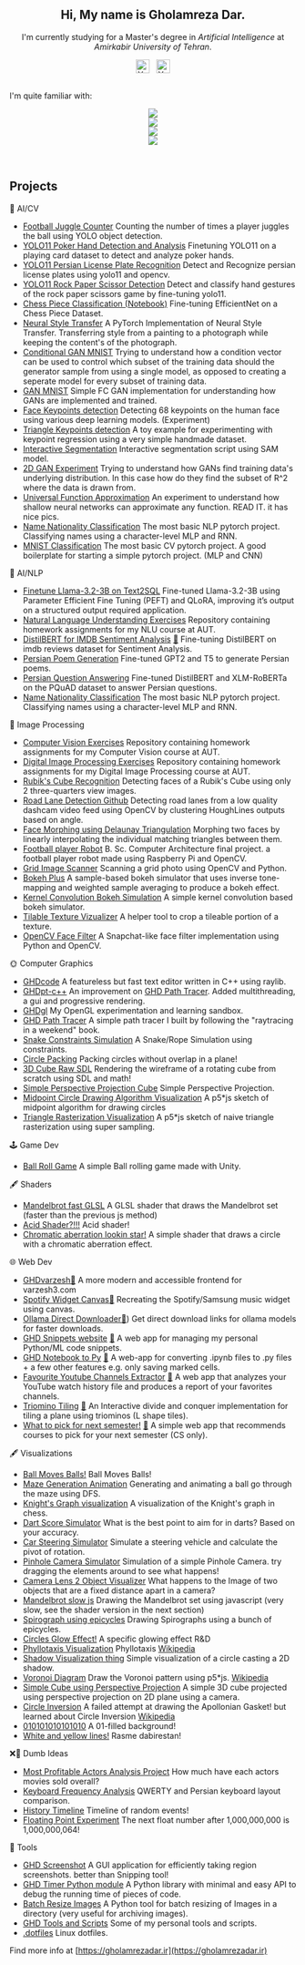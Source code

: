 <!-- Intro -->
<p align="center">
  <h2 align="center"> Hi, My name is  <b>Gholamreza Dar</b>. </h2>
  <div align="center">I'm currently studying for a Master's degree in <i>Artificial Intelligence</i> at <i>Amirkabir University of Tehran</i>.</div>
</p>

<!-- Socials -->
<div align="center">
<a href="https://www.linkedin.com/in/gholamrezadar/"><img align="center" src="https://raw.githubusercontent.com/yushi1007/yushi1007/main/images/linkedin.svg" alt="Yu Shi | LinkedIn" width="24px"/></a>&nbsp;&nbsp;
<a href="https://instagram.com/gholamreza_dar"><img align="center" src="https://raw.githubusercontent.com/yushi1007/yushi1007/main/images/instagram.svg" alt="Yu Shi | Instagram" width="24px"/></a>
  </div>
</br>

<!-- Skill Icons -->
I'm quite familiar with:
<p align="center">
  <a href="https://skillicons.dev">
    <img src="https://skillicons.dev/icons?i=py,pytorch,tensorflow,cpp" />
    </br>
    <img src="https://skillicons.dev/icons?i=react,nextjs,tailwind,ts" />
    </br>
    <img src="https://skillicons.dev/icons?i=ps,ae,blender,unity" />
    </br>
    <img src="https://skillicons.dev/icons?i=linux,vscode,neovim,latex" />
  </a>
</p>
</br>

<!-- Github Stats -->
<!--
<p align="center">
  <!-- Github Stats -->
  <!--
  <a href="https://github.com/anuraghazra/github-readme-stats">
    <img align="center" src="https://github-readme-stats.vercel.app/api?username=gholamrezadar&count_private=true&show_icons=true&theme=github_dark&include_all_commits=true&hide_border=true" />
  </a>
  -->

  <!--  Languages  -->
  <!--
  <a href="https://github.com/anuraghazra/github-readme-stats">
    <img 
         align="center"
         src="https://github-readme-stats.vercel.app/api/top-langs/?username=gholamrezadar&theme=github_dark&hide_border=true&langs_count=10&layout=compact&hide=jupyter%20notebook,PHP,Javascript" />
  </a>
  -->
  <!--
</p>
</br>
-->

## Projects

🧠 AI/CV
- [Football Juggle Counter](https://github.com/Gholamrezadar/football-juggle-counter) Counting the number of times a player juggles the ball using YOLO object detection.
- [YOLO11 Poker Hand Detection and Analysis](https://github.com/Gholamrezadar/yolo11-poker-hand-detection-and-analysis/) Finetuning YOLO11 on a playing card dataset to detect and analyze poker hands.
- [YOLO11 Persian License Plate Recognition](https://github.com/Gholamrezadar/yolo11-persian-license-plate-recognition) Detect and Recognize persian license plates using yolo11 and opencv.
- [YOLO11 Rock Paper Scissor Detection](https://github.com/Gholamrezadar/yolo11-rock-paper-scissors-detection) Detect and classify hand gestures of the rock paper scissors game by fine-tuning yolo11.
- [Chess Piece Classification (Notebook)](https://colab.research.google.com/drive/1PCrSGmPi8i_h-OLC3PiESpEyC1v2k2JL?usp=sharing) Fine-tuning EfficientNet on a Chess Piece Dataset.
- [Neural Style Transfer](https://github.com/Gholamrezadar/neural-style-transfer-pytorch) A PyTorch Implementation of Neural Style Transfer. Transferring style from a painting to a photograph while keeping the content's of the photograph.
- [Conditional GAN MNIST](https://github.com/Gholamrezadar/Conditional-GAN-MNIST) Trying to understand how a condition vector can be used to control which subset of the training data should the generator sample from using a single model, as opposed to creating a seperate model for every subset of training data.
- [GAN MNIST](https://github.com/Gholamrezadar/GAN-MNIST) Simple FC GAN implementation for understanding how GANs are implemented and trained.
- [Face Keypoints detection](https://github.com/Gholamrezadar/facial_keypoints_detection) Detecting 68 keypoints on the human face using various deep learning models. (Experiment)
- [Triangle Keypoints detection](https://github.com/Gholamrezadar/triangle_keypoints_detection) A toy example for experimenting with keypoint regression using a very simple handmade dataset.
- [Interactive Segmentation](https://github.com/Gholamrezadar/interactive-segmentation-ViT) Interactive segmentation script using SAM model.
- [2D GAN Experiment](https://github.com/Gholamrezadar/GAN-2D-data) Trying to understand how GANs find training data's underlying distribution. In this case how do they find the subset of R^2 where the data is drawn from.
- [Universal Function Approximation](https://github.com/Gholamrezadar/Universal-Function-Approximator) An experiment to understand how shallow neural networks can approximate any function. READ IT. it has nice pics.
- [Name Nationality Classification](https://github.com/Gholamrezadar/name-nationality-classification) The most basic NLP pytorch project. Classifying names using a character-level MLP and RNN.
- [MNIST Classification](https://github.com/Gholamrezadar/mnist-classification) The most basic CV pytorch project. A good boilerplate for starting a simple pytorch project. (MLP and CNN)

📝 AI/NLP
- [Finetune Llama-3.2-3B on Text2SQL](https://github.com/Gholamrezadar/finetune-llama-3.2-qlora-text2sql) Fine-tuned Llama-3.2-3B using Parameter Efficient Fine Tuning (PEFT) and QLoRA, improving it’s output on a structured output required application.
- [Natural Language Understanding Exercises](https://github.com/Gholamrezadar/natural-language-understanding-exercises) Repository containing homework assignments for my NLU course at AUT.
- [DistilBERT for IMDB Sentiment Analysis](https://github.com/Gholamrezadar/distillbert-imdb) [🔗](https://huggingface.co/spaces/gholamreza/distilbert-imdb) Fine-tuning DistilBERT on imdb reviews dataset for Sentiment Analysis.
- [Persian Poem Generation](https://github.com/Gholamrezadar/natural-language-understanding-exercises/tree/main/HW4-PoemGeneration-GPT-T5) Fine-tuned GPT2 and T5 to generate Persian poems.
- [Persian Question Answering](https://github.com/Gholamrezadar/natural-language-understanding-exercises/tree/main/HW3-QuestionAnsweringPQuad) Fine-tuned DistilBERT and XLM-RoBERTa on the PQuAD dataset to answer Persian questions.
- [Name Nationality Classification](https://github.com/Gholamrezadar/name-nationality-classification) The most basic NLP pytorch project. Classifying names using a character-level MLP and RNN.
  
📸 Image Processing
- [Computer Vision Exercises](https://github.com/Gholamrezadar/computer-vision-exercises) Repository containing homework assignments for my Computer Vision course at AUT.
- [Digital Image Processing Exercises](https://github.com/Gholamrezadar/digital-image-processing-exercises) Repository containing homework assignments for my Digital Image Processing course at AUT.
- [Rubik's Cube Recognition](https://github.com/Gholamrezadar/rubiks-cube-recognition) Detecting faces of a Rubik's Cube using only 2 three-quarters view images.
- [Road Lane Detection Github](https://github.com/Gholamrezadar/computer-vision-exercises?tab=readme-ov-file#exercise-2) Detecting road lanes from a low quality dashcam video feed using OpenCV by clustering HoughLines outputs based on angle.
- [Face Morphing using Delaunay Triangulation](https://youtube.com/shorts/L_4-CcccTY8?si=EnSIkaIECMiOmarE) Morphing two faces by linearly interpolating the individual matching triangles between them.
- [Football player Robot](https://github.com/Gholamrezadar/football-robot) B. Sc. Computer Architecture final project. a football player robot made using Raspberry Pi and OpenCV.
- [Grid Image Scanner](https://github.com/Gholamrezadar/grid-image-scanner) Scanning a grid photo using OpenCV and Python.
- [Bokeh Plus](https://github.com/Gholamrezadar/bokeh-plus) A sample-based bokeh simulator that uses inverse tone-mapping and weighted sample averaging to produce a bokeh effect. 
- [Kernel Convolution Bokeh Simulation](https://github.com/Gholamrezadar/kernel-convolution-bokeh-simulation) A simple kernel convolution based bokeh simulator.
- [Tilable Texture Vizualizer](https://github.com/Gholamrezadar/tileable-texture-vizualizer) A helper tool to crop a tileable portion of a texture.
- [OpenCV Face Filter](https://github.com/Gholamrezadar/snapchat-face-filter) A Snapchat-like face filter implementation using Python and OpenCV.

🌞 Computer Graphics
- [GHDcode](https://github.com/Gholamrezadar/GHDcode) A featureless but fast text editor written in C++ using raylib.
- [GHDpt-c++](https://github.com/Gholamrezadar/GHDpt-cpp) An improvement on [GHD Path Tracer](https://github.com/Gholamrezadar/GHD-Path-Tracer). Added multithreading, a gui and progressive rendering.
- [GHDgl](https://github.com/Gholamrezadar/GHDgl/tree/dev) My OpenGL experimentation and learning sandbox.
- [GHD Path Tracer](https://github.com/Gholamrezadar/GHD-Path-Tracer) A simple path tracer I built by following the "raytracing in a weekend" book.
- [Snake Constraints Simulation](https://editor.p5js.org/Gholamrezadar/full/ygiz1TMmE) A Snake/Rope Simulation using constraints.
- [Circle Packing](https://github.com/Gholamrezadar/circle-packing) Packing circles without overlap in a plane!
- [3D Cube Raw SDL](https://github.com/Gholamrezadar/SDL-3D-Cube) Rendering the wireframe of a rotating cube from scratch using SDL and math!
- [Simple Perspective Projection Cube](https://editor.p5js.org/Gholamrezadar/sketches/PHjIi-n2V) Simple Perspective Projection.
- [Midpoint Circle Drawing Algorithm Visualization](https://editor.p5js.org/Gholamrezadar/full/pDkBA1yhT) A p5*js sketch of midpoint algorithm for drawing circles
- [Triangle Rasterization Visualization](https://editor.p5js.org/Gholamrezadar/full/jq40qGDCr) A p5*js sketch of naive triangle rasterization using super sampling.

🕹 Game Dev
- [Ball Roll Game](https://github.com/Gholamrezadar/ball-roll-game-unity) A simple Ball rolling game made with Unity.

🖋 Shaders
- [Mandelbrot fast GLSL](https://www.shadertoy.com/view/ctK3W1) A GLSL shader that draws the Mandelbrot set (faster than the previous js method)
- [Acid Shader?!!!](https://www.shadertoy.com/view/dltSW4) Acid shader!
- [Chromatic aberration lookin star!](https://www.shadertoy.com/view/WsScWz) A simple shader that draws a circle with a chromatic aberration effect.
  
🌐 Web Dev
- [GHDvarzesh](https://github.com/Gholamrezadar/ghdvarzesh)[🔗](https://ghdvarzesh.vercel.app/) A more modern and accessible frontend for varzesh3.com
- [Spotify Widget Canvas](https://github.com/Gholamrezadar/spotify-widget-react-canvas)[🔗](https://spotify-widget-canvas.vercel.app/) Recreating the Spotify/Samsung music widget using canvas.
- [Ollama Direct Downloader](https://github.com/Gholamrezadar/ollama-direct-downloader)[🔗](https://ollama-direct-downloader.vercel.app/)) Get direct download links for ollama models for faster downloads.
- [GHD Snippets website](https://github.com/Gholamrezadar/ghd-snippets-next) [🔗](http://ghd-snippets.vercel.app) A web app for managing my personal Python/ML code snippets.
- [GHD Notebook to Py](https://github.com/Gholamrezadar/notebook-to-py/tree/main) [🔗](https://notebook-to-py.vercel.app/) A web-app for converting .ipynb files to .py files + a few other features e.g. only saving marked cells.
- [Favourite Youtube Channels Extractor](https://github.com/Gholamrezadar/favourite-youtube-channels-next) [🔗](https://ghdyt.vercel.app/) A web app that analyzes your YouTube watch history file and produces a report of your favorites channels.
- [Triomino Tiling](https://github.com/Gholamrezadar/Triomino-Tiling) [🔗](https://gholamrezadar.github.io/Triomino-Tiling/) An Interactive divide and conquer implementation for tiling a plane using triominos (L shape tiles).
- [What to pick for next semester!](https://github.com/Gholamrezadar/wtp) [🔗](https://gholamrezadar.github.io/wtp/) A simple web app that recommends courses to pick for your next semester (CS only).

🖋 Visualizations
- [Ball Moves Balls!](https://editor.p5js.org/Gholamrezadar/full/U2Y6pqS1M) Ball Moves Balls!
- [Maze Generation Animation](https://editor.p5js.org/Gholamrezadar/full/47dhAu93X) Generating and animating a ball go through the maze using DFS.
- [Knight's Graph visualization](https://editor.p5js.org/Gholamrezadar/full/fBMBtFwV0) A visualization of the Knight's graph in chess.
- [Dart Score Simulator](https://editor.p5js.org/Gholamrezadar/full/dZpMEKDy_) What is the best point to aim for in darts? Based on your accuracy.
- [Car Steering Simulator](https://editor.p5js.org/Gholamrezadar/full/12JoH64Av) Simulate a steering vehicle and calculate the pivot of rotation.
- [Pinhole Camera Simulator](https://editor.p5js.org/Gholamrezadar/full/s4RSnIkpm) Simulation of a simple Pinhole Camera. try dragging the elements around to see what happens!
- [Camera Lens 2 Object Visualizer](https://editor.p5js.org/Gholamrezadar/full/GZX0rMnlH) What happens to the Image of two objects that are a fixed distance apart in a camera?
- [Mandelbrot slow js](https://editor.p5js.org/Gholamrezadar/full/px_eZh-D) Drawing the Mandelbrot set using javascript (very slow, see the shader version in the next section)
- [Spirograph using epicycles](https://editor.p5js.org/Gholamrezadar/full/rPVW8kzW2) Drawing Spirographs using a bunch of epicycles.
- [Circles Glow Effect!](https://editor.p5js.org/Gholamrezadar/full/PZIZ0pFNN) A specific glowing effect R&D
- [Phyllotaxis Visualization](https://editor.p5js.org/Gholamrezadar/full/7u8cRQ3yF) Phyllotaxis [Wikipedia](https://en.wikipedia.org/wiki/Phyllotaxis)
- [Shadow Visualization thing](https://editor.p5js.org/Gholamrezadar/full/Qu1qX2DeU) Simple visualization of a circle casting a 2D shadow.
- [Voronoi Diagram](https://editor.p5js.org/Gholamrezadar/full/GLUKDC5Xe) Draw the Voronoi pattern using p5*js. [Wikipedia](https://en.wikipedia.org/wiki/Voronoi_diagram)
- [Simple Cube using Perspective Projection](https://editor.p5js.org/Gholamrezadar/full/PHjIi-n2V) A simple 3D cube projected using perspective projection on 2D plane using a camera.
- [Circle Inversion](https://editor.p5js.org/Gholamrezadar/full/oy_His35_) A failed attempt at drawing the Apollonian Gasket! but learned about Circle Inversion [Wikipedia](https://en.wikipedia.org/wiki/Apollonian_gasket)
- [010101010101010](https://editor.p5js.org/Gholamrezadar/full/5pkHInDH0) A 01-filled background!
- [White and yellow lines!](https://editor.p5js.org/Gholamrezadar/full/W07Ere8fG) Rasme dabirestan!

❌🧠 Dumb Ideas
- [Most Profitable Actors Analysis Project](https://github.com/Gholamrezadar/most-profitable-actors) How much have each actors movies sold overall?
- [Keyboard Frequency Analysis](https://github.com/Gholamrezadar/keyboard-frequency-analysis) QWERTY and Persian keyboard layout comparison.
- [History Timeline](https://github.com/Gholamrezadar/history-timeline) Timeline of random events!
- [Floating Point Experiment](https://github.com/Gholamrezadar/floating_point_experiment) The next float number after 1,000,000,000 is 1,000,000,064!
  
🔧 Tools
- [GHD Screenshot](https://github.com/Gholamrezadar/GHDscreenshot) A GUI application for efficiently taking region screenshots. better than Snipping tool!
- [GHD Timer Python module](https://github.com/Gholamrezadar/ghdtimer) A Python library with minimal and easy API to debug the running time of pieces of code.
- [Batch Resize Images](https://github.com/Gholamrezadar/batch-resize-images) A Python tool for batch resizing of Images in a directory (very useful for archiving images).
- [GHD Tools and Scripts](https://github.com/Gholamrezadar/GHDtools) Some of my personal tools and scripts.
- [.dotfiles](https://github.com/Gholamrezadar/.dotfiles) Linux dotfiles.

Find more info at [https://gholamrezadar.ir](https://gholamrezadar.ir)
